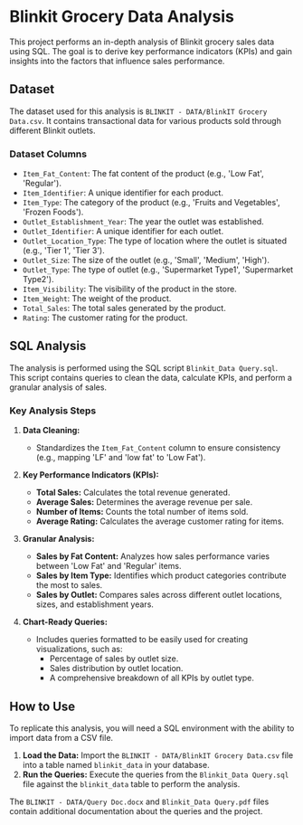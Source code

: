 # Blinkit Grocery Data Analysis

This project performs an in-depth analysis of Blinkit grocery sales data using SQL. The goal is to derive key performance indicators (KPIs) and gain insights into the factors that influence sales performance.

## Dataset

The dataset used for this analysis is `BLINKIT - DATA/BlinkIT Grocery Data.csv`. It contains transactional data for various products sold through different Blinkit outlets.

### Dataset Columns

*   `Item_Fat_Content`: The fat content of the product (e.g., 'Low Fat', 'Regular').
*   `Item_Identifier`: A unique identifier for each product.
*   `Item_Type`: The category of the product (e.g., 'Fruits and Vegetables', 'Frozen Foods').
*   `Outlet_Establishment_Year`: The year the outlet was established.
*   `Outlet_Identifier`: A unique identifier for each outlet.
*   `Outlet_Location_Type`: The type of location where the outlet is situated (e.g., 'Tier 1', 'Tier 3').
*   `Outlet_Size`: The size of the outlet (e.g., 'Small', 'Medium', 'High').
*   `Outlet_Type`: The type of outlet (e.g., 'Supermarket Type1', 'Supermarket Type2').
*   `Item_Visibility`: The visibility of the product in the store.
*   `Item_Weight`: The weight of the product.
*   `Total_Sales`: The total sales generated by the product.
*   `Rating`: The customer rating for the product.

## SQL Analysis

The analysis is performed using the SQL script `Blinkit_Data Query.sql`. This script contains queries to clean the data, calculate KPIs, and perform a granular analysis of sales.

### Key Analysis Steps

1.  **Data Cleaning:**
    *   Standardizes the `Item_Fat_Content` column to ensure consistency (e.g., mapping 'LF' and 'low fat' to 'Low Fat').

2.  **Key Performance Indicators (KPIs):**
    *   **Total Sales:** Calculates the total revenue generated.
    *   **Average Sales:** Determines the average revenue per sale.
    *   **Number of Items:** Counts the total number of items sold.
    *   **Average Rating:** Calculates the average customer rating for items.

3.  **Granular Analysis:**
    *   **Sales by Fat Content:** Analyzes how sales performance varies between 'Low Fat' and 'Regular' items.
    *   **Sales by Item Type:** Identifies which product categories contribute the most to sales.
    *   **Sales by Outlet:** Compares sales across different outlet locations, sizes, and establishment years.

4.  **Chart-Ready Queries:**
    *   Includes queries formatted to be easily used for creating visualizations, such as:
        *   Percentage of sales by outlet size.
        *   Sales distribution by outlet location.
        *   A comprehensive breakdown of all KPIs by outlet type.

## How to Use

To replicate this analysis, you will need a SQL environment with the ability to import data from a CSV file.

1.  **Load the Data:** Import the `BLINKIT - DATA/BlinkIT Grocery Data.csv` file into a table named `blinkit_data` in your database.
2.  **Run the Queries:** Execute the queries from the `Blinkit_Data Query.sql` file against the `blinkit_data` table to perform the analysis.

The `BLINKIT - DATA/Query Doc.docx` and `Blinkit_Data Query.pdf` files contain additional documentation about the queries and the project.
